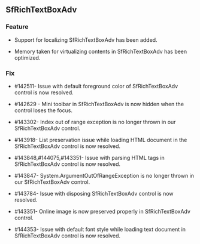 ## SfRichTextBoxAdv

### Feature

* Support for localizing SfRichTextBoxAdv has been added.

* Memory taken for virtualizing contents in SfRichTextBoxAdv has been optimized.

### Fix

* \#142511- Issue with default foreground color of SfRichTextBoxAdv control is now resolved.

* \#142629 - Mini toolbar in SfRichTextBoxAdv is now hidden when the control loses the focus.

* \#143302- Index out of range exception is no longer thrown in our SfRichTextBoxAdv control.

* \#143918- List preservation issue while loading HTML document in the SfRichTextBoxAdv control is now resolved.

* \#143848,\#144075,\#143351- Issue with parsing HTML tags in SfRichTextBoxAdv control is now resolved.

* \#143847- System.ArgumentOutOfRangeException is no longer thrown in our SfRichTextBoxAdv control.

* \#143784- Issue with disposing SfRichTextBoxAdv control is now resolved.

* \#143351- Online image is now preserved properly in SfRichTextBoxAdv control.

* \#144353- Issue with default font style while loading text document in SfRichTextBoxAdv control is now resolved.
